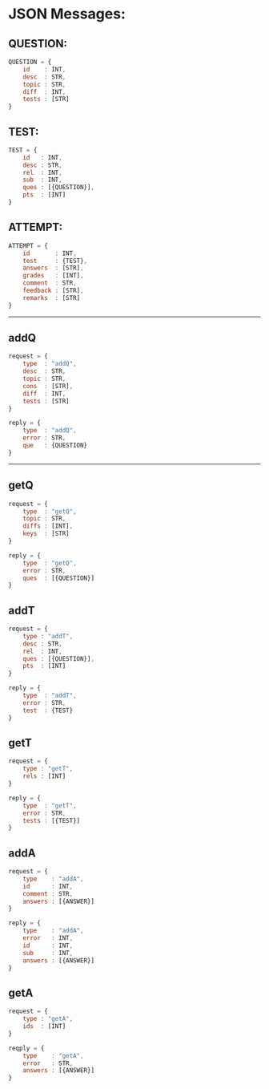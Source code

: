 # JSON Messages:

## QUESTION:
```javascript
QUESTION = { 
    id    : INT,
    desc  : STR,
    topic : STR,
    diff  : INT,
    tests : [STR]
}
```

## TEST:
```javascript
TEST = { 
    id   : INT,
    desc : STR,
    rel  : INT,
    sub  : INT,
    ques : [{QUESTION}],
    pts  : [INT]
}
```


## ATTEMPT:
```javascript
ATTEMPT = { 
    id       : INT,
    test     : {TEST},
    answers  : [STR],
    grades   : [INT],
    comment  : STR,
    feedback : [STR],
    remarks  : [STR]
}
```

---------------------
## addQ
```javascript
request = {
    type  : "addQ",
    desc  : STR,
    topic : STR,
    cons  : [STR],
    diff  : INT,
    tests : [STR]
}
```
```javascript
reply = {
    type  : "addQ",
    error : STR,
    que   : {QUESTION}
}
```

---------------------
## getQ 
```javascript
request = {
    type  : "getQ",
    topic : STR,
    diffs : [INT],
    keys  : [STR]
}
```
```javascript
reply = {
    type  : "getQ",
    error : STR,
    ques  : [{QUESTION}]
}
```

## addT 
```javascript
request = {
    type : "addT",
    desc : STR,
    rel  : INT,
    ques : [{QUESTION}],
    pts  : [INT]
}
```

```javascript
reply = {
    type  : "addT",
    error : STR,
    test  : {TEST}
}
```

## getT
```javascript
request = {
    type : "getT",
    rels : [INT]
}
```

```javascript
reply = {
    type  : "getT",
    error : STR,
    tests : [{TEST}]
}
```


## addA
```javascript
request = {
    type    : "addA",
    id      : INT,
    comment : STR,
    answers : [{ANSWER}]
}
```

```javascript
reply = {
    type    : "addA",
    error   : INT,
    id      : INT,
    sub     : INT,
    answers : [{ANSWER}]
}
```

## getA
```javascript
request = {
    type : "getA",
    ids  : [INT]
}
```

```javascript
reqply = {
    type    : "getA",
    error   : STR,
    answers : [{ANSWER}]
}
```
